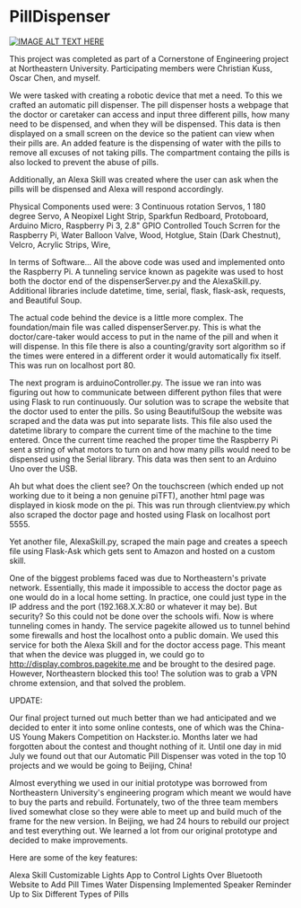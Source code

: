 # PillDispenser

[![IMAGE ALT TEXT HERE](https://img.youtube.com/vi/V9uTrwy9Qtg/0.jpg)](https://www.youtube.com/watch?v=V9uTrwy9Qtg)

This project was completed as part of a Cornerstone of Engineering project at Northeastern University.
Participating members were Christian Kuss, Oscar Chen, and myself.

We were tasked with creating a robotic device that met a need. To this we crafted an automatic pill dispenser.
The pill dispenser hosts a webpage that the doctor or caretaker can access and input three different pills, how many need to be dispensed, and when they will be dispensed. This data is then displayed on a small screen on the device so the patient can view when their pills are. An added feature is the dispensing of water with the pills to remove all excuses of not taking pills. The compartment containg the pills is also locked to prevent the abuse of pills.

Additionally, an Alexa Skill was created where the user can ask when the pills will be dispensed and Alexa will respond accordingly. 

Physical Components used were:
  3 Continuous rotation Servos,
  1 180 degree Servo,
  A Neopixel Light Strip,
  Sparkfun Redboard,
  Protoboard,
  Arduino Micro,
  Raspberry Pi 3,
  2.8" GPIO Controlled Touch Scrren for the Raspberry Pi,
  Water Balloon Valve,
  Wood,
  Hotglue,
  Stain (Dark Chestnut),
  Velcro,
  Acrylic Strips,
  Wire,
  
In terms of Software...
  All the above code was used and implemented onto the Raspberry Pi. A tunneling service known as pagekite was used to host both the doctor   end of the dispenserServer.py and the AlexaSkill.py. Additional libraries include datetime, time, serial, flask, flask-ask, requests, and   Beautiful Soup.
  
  The actual code behind the device is a little more complex.  The foundation/main file was called dispenserServer.py. This is what the doctor/care-taker would access to put in the name of the pill and when it will dispense. In this file there is also a counting/gravity sort algorithm so if the times were entered in a different order it would automatically fix itself. This was run on localhost port 80. 

The next program is arduinoController.py. The issue we ran into was figuring out how to communicate between different python files that were using Flask to run continuously. Our solution was to scrape the website that the doctor used to enter the pills. So using BeautifulSoup the website was scraped and the data was put into separate lists. This file also used the datetime library to compare the current time of the machine to the time entered. Once the current time reached the proper time the Raspberry Pi sent a string of what motors to turn on and how many pills would need to be dispensed using the Serial library. This data was then sent to an Arduino Uno over the USB. 

Ah but what does the client see? On the touchscreen (which ended up not working due to it being a non genuine piTFT), another html page was displayed in kiosk mode on the pi. This was run through clientview.py which also scraped the doctor page and hosted using Flask on localhost port 5555.

Yet another file, AlexaSkill.py, scraped the main page and creates a speech file using Flask-Ask which gets sent to Amazon and hosted on a custom skill.

One of the biggest problems faced was due to Northeastern's private network. Essentially, this made it impossible to access the doctor page as one would do in a local home setting. In practice, one could just type in the IP address and the port (192.168.X.X:80 or whatever it may be). But security? So this could not be done over the schools wifi. Now is where tunneling comes in handy. The service pagekite allowed us to tunnel behind some firewalls and host the localhost onto a public domain. We used this service for both the Alexa Skill and for the doctor access page. This meant that when the device was plugged in, we could go to http://display.combros.pagekite.me and be brought to the desired page. However, Northeastern blocked this too! The solution was to grab a VPN chrome extension, and that solved the problem.



UPDATE:

Our final project turned out much better than we had anticipated and we decided to enter it into some online contests, one of which was the China-US Young Makers Competition on Hackster.io. Months later we had forgotten about the contest and thought nothing of it. Until one day in mid July we found out that our Automatic Pill Dispenser was voted in the top 10 projects and we would be going to Beijing, China!

Almost everything we used in our initial prototype was borrowed from Northeastern University's engineering program which meant we would have to buy the parts and rebuild. Fortunately, two of the three team members lived somewhat close so they were able to meet up and build much of the frame for the new version. 
In Beijing, we had 24 hours to rebuild our project and test everything out. We learned a lot from our original prototype and decided to make improvements.

Here are some of the key features:

Alexa Skill
Customizable Lights
App to Control Lights Over Bluetooth
Website to Add Pill Times
Water Dispensing
Implemented Speaker Reminder
Up to Six Different Types of Pills
